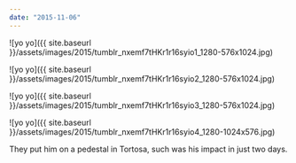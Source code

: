 ```yaml
---
date: "2015-11-06"
---
```


![yo yo]({{ site.baseurl }}/assets/images/2015/tumblr_nxemf7tHKr1r16syio1_1280-576x1024.jpg)

![yo yo]({{ site.baseurl }}/assets/images/2015/tumblr_nxemf7tHKr1r16syio2_1280-576x1024.jpg)

![yo yo]({{ site.baseurl }}/assets/images/2015/tumblr_nxemf7tHKr1r16syio3_1280-576x1024.jpg)

![yo yo]({{ site.baseurl }}/assets/images/2015/tumblr_nxemf7tHKr1r16syio4_1280-1024x576.jpg)

They put him on a pedestal in Tortosa, such was his impact in just two days.
